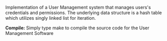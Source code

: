 Implementation of a User Management system that manages users's credentials and permissions.
The underlying data structure is a hash table which utilizes singly linked list for iteration. 

**Compile:**
Simply type make to compile the source code for the User Management Software